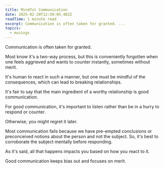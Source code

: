 ```yaml
---
title: Mindful Communication
date: 2025-02-28T12:59:05.482Z
readTime: 1 minute read
excerpt: Communication is often taken for granted. ...
topics:
  - musings
---
```

Communication is often taken for granted. 
 
 Most know it's a two-way process, but this is conveniently forgotten when one feels aggrieved and wants to counter instantly, sometimes without merit. 
 
 It's human to react in such a manner, but one must be mindful of the consequences, which can lead to breaking relationships. 
 
 It's fair to say that the main ingredient of a worthy relationship is good communication. 
 
 For good communication, it's important to listen rather than be in a hurry to respond or counter. 
 
 Otherwise, you might regret it later. 
 
 Most communication fails because we have pre-empted conclusions or preconceived notions about the person and not the subject. So, it's best to corroborate the subject mentally before responding.
 
 As it's said, all that happens impacts you based on how you react to it. 
 
 Good communication keeps bias out and focuses on merit.
